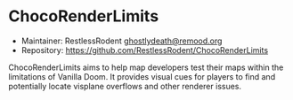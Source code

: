 # ChocoRenderLimits

 * Maintainer: RestlessRodent <ghostlydeath@remood.org>
 * Repository: https://github.com/RestlessRodent/ChocoRenderLimits

ChocoRenderLimits aims to help map developers test their maps within the
limitations of Vanilla Doom. It provides visual cues for players to find and
potentially locate visplane overflows and other renderer issues.

